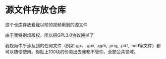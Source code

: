 # 源文件存放仓库
<p>这个仓库存放着<a href="https://space.bilibili.com/129328322">我</a>以前的视频用到的源文件</p>
<p>由于我特别烦版权，所以把GPL3.0协议换掉了</p>
<p>我视频中所涉及到的任何文件（例如.gp，.gpx, .gp5, .png, .pdf, .mid等文件）都可以随便使用。你贴上100块的价卖出去我都不管你。全部公共领域。</p>
